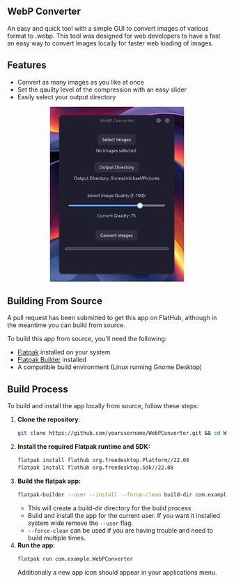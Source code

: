 ## WebP Converter
An easy and quick tool with a simple GUI to convert images of various format to .webp. This tool was designed for web developers to have a fast an easy way to convert images locally for faster web loading of images. 

## Features
- Convert as many images as you like at once
- Set the qaulity level of the compression with an easy slider
- Easily select your output directory

<center>
<img src="screenshots/webp-converter.png" height="400">
</center>

## Building From Source
A pull request has been submitted to get this app on FlatHub, although in the meantime you can build from source.

To build this app from source, you'll need the following:

- [Flatpak](https://flatpak.org/setup/) installed on your system
- [Flatpak Builder](https://docs.flatpak.org/en/latest/flatpak-builder.html) installed
- A compatible build environment (Linux running Gnome Desktop)

## Build Process

To build and install the app locally from source, follow these steps:

1. **Clone the repository**:
   ```bash
   git clone https://github.com/yourusername/WebPConverter.git && cd WebPConverter
   ```
2. **Install the required Flatpak runtime and SDK:**
    ```bash
    flatpak install flathub org.freedesktop.Platform//22.08
    flatpak install flathub org.freedesktop.Sdk//22.08
    ```
3. **Build the flatpak app:**
    ```bash
    flatpak-builder --user --install --force-clean build-dir com.example.WebPConverter.json
    ```
    - This will create a build-dir directory for the build process
    - Build and install the app for the current user. If you want it installed system wide remove the ```--user``` flag.
    - ```--force-clean``` can be used if you are having trouble and need to build multiple times.
4. **Run the app:**
    ```bash
    flatpak run com.example.WebPConverter
    ```
    Additionally a new app icon should appear in your applications menu.
